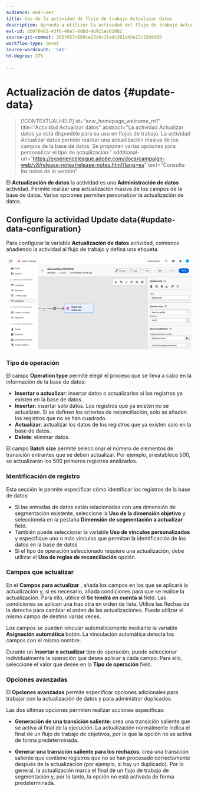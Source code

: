```yaml
---
audience: end-user
title: Uso de la actividad de flujo de trabajo Actualizar datos
description: Aprenda a utilizar la actividad del flujo de trabajo Actualización de datos
exl-id: db978482-43f6-48a7-8d8d-4b921eb610b2
source-git-commit: 362f657c689ce13c6c1fadc381d43e15c32d4d05
workflow-type: tm+mt
source-wordcount: '541'
ht-degree: 37%

---
```


# Actualización de datos {#update-data}


>[!CONTEXTUALHELP]
>id="acw_homepage_welcome_rn1"
>title="Actividad Actualizar datos"
>abstract="La actividad Actualizar datos ya está disponible para su uso en flujos de trabajo. La actividad Actualizar datos permite realizar una actualización masiva de los campos de la base de datos. Se proponen varias opciones para personalizar el tipo de actualización."
>additional-url="https://experienceleague.adobe.com/docs/campaign-web/v8/release-notes/release-notes.html?lang=es" text="Consulte las notas de la versión"



El **Actualización de datos** la actividad es una **Administración de datos** actividad. Permite realizar una actualización masiva de los campos de la base de datos. Varias opciones permiten personalizar la actualización de datos.

<!--
The **Operation type** field lets you choose the process to be carried out on the data in the database. Select the first option to add data or update (it if it has already been added). You can also only add data, only update data, or delete data. Select the **Update and merge collections** to select a primary record to link duplicates to, and delete those duplicates safely

Specify how to identify the records in the database: if data relate to an existing targeting dimension, select the **Using the targeting dimension** option and select the targeting dimension and fields to update. Otherwise, specify one or more custom links to identify the data in the database, or direct use of reconciliation keys.

Select the fields to update and reconciliation settings. You can use the **Auto-mapping** option to automatically identify the fields to be updated.

The **Advanced options** section let you specify additional settings to manage data and duplicates.

Toggle the **Generate an outbound transition** option to add an outbound transition that will be activated at the end of the execution of the **Update data** activity. The update generally marks the end of a targeting workflow and therefore the option is not activated by default.

Toggle the **Generate an outbound transition for rejects** option to add an outbound transition containing records that have not been correctly processed after the update (for example if there is a duplicate). The update generally marks the end of a targeting workflow and therefore the option is not activated by default.
-->

## Configure la actividad Update data{#update-data-configuration}

Para configurar la variable **Actualización de datos** actividad, comience añadiendo la actividad al flujo de trabajo y defina una etiqueta.

![](../assets/workflow-update-data.png)

### Tipo de operación

El campo **Operation type** permite elegir el proceso que se lleva a cabo en la información de la base de datos:

* **Insertar o actualizar**: insertar datos o actualizarlos si los registros ya existen en la base de datos.
* **Insertar**: insertar solo datos. Los registros que ya existen no se actualizan. Si se definen los criterios de reconciliación, solo se añaden los registros que no se han cuadrado.
* **Actualizar**: actualizar los datos de los registros que ya existen solo en la base de datos.
* **Delete**: eliminar datos.

El campo **Batch size** permite seleccionar el número de elementos de transición entrantes que se deben actualizar. Por ejemplo, si establece 500, se actualizarán los 500 primeros registros analizados.

### Identificación de registro

Esta sección le permite especificar cómo identificar los registros de la base de datos:

* Si las entradas de datos están relacionadas con una dimensión de segmentación existente, seleccione la **Uso de la dimensión objetivo** y selecciónela en la pestaña **Dimensión de segmentación a actualizar** field.
* También puede seleccionar la variable **Uso de vínculos personalizados** y especifique uno o más vínculos que permitan la identificación de los datos en la base de datos
* Si el tipo de operación seleccionado requiere una actualización, debe utilizar el **Uso de reglas de reconciliación** opción.

### Campos que actualizar

En el **Campos para actualizar** , añada los campos en los que se aplicará la actualización y, si es necesario, añada condiciones para que se realice la actualización. Para ello, utilice el **Se tendrá en cuenta si** field. Las condiciones se aplican una tras otra en orden de lista. Utilice las flechas de la derecha para cambiar el orden de las actualizaciones. Puede utilizar el mismo campo de destino varias veces.

Los campos se pueden vincular automáticamente mediante la variable **Asignación automática** botón. La vinculación automática detecta los campos con el mismo nombre.

Durante un **Insertar o actualizar** tipo de operación, puede seleccionar individualmente la operación que desea aplicar a cada campo. Para ello, seleccione el valor que desee en la **Tipo de operación** field.

### Opciones avanzadas

El **Opciones avanzadas** permite especificar opciones adicionales para trabajar con la actualización de datos y para administrar duplicados.

<!--
* **Disable automatic key management**
* **Disable audit**
* **Empty the destination value if the source value is empty**
* **Update all columns with matching names**
* **Ignore records which concern the same target**: only the first in the list of expressions will be considered
-->

Las dos últimas opciones permiten realizar acciones específicas:

* **Generación de una transición saliente**: crea una transición saliente que se activa al final de la ejecución. La actualización normalmente indica el final de un flujo de trabajo de objetivos, por lo que la opción no se activa de forma predeterminada.

* **Generar una transición saliente para los rechazos**: crea una transición saliente que contiene registros que no se han procesado correctamente después de la actualización (por ejemplo, si hay un duplicado). Por lo general, la actualización marca el final de un flujo de trabajo de segmentación y, por lo tanto, la opción no está activada de forma predeterminada.
